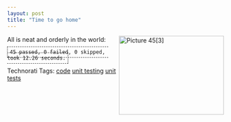 ```yaml
---
layout: post
title: "Time to go home"
---
```


<p><a href="http://kindohm.com/localimages/posts/Timetogohome_E6D3/Picture453.jpg"><img style="border-top-width: 0px; border-left-width: 0px; border-bottom-width: 0px; border-right-width: 0px" height="184" alt="Picture 45[3]" src="http://kindohm.com/localimages/posts/Timetogohome_E6D3/Picture453_thumb.jpg" width="244" align="right" border="0" /></a>All is neat and orderly in the world:</p>
<p><code style="padding: 5px;border:dashed 1px #333333;">45 passed, 0 failed, 0 skipped, took 12.26 seconds.</code></p>
<p> </p>
<p> </p>
<p> </p>
<p> </p>
<p> </p>
<p> </p>
<div class="tags" id="scid:0767317B-992E-4b12-91E0-4F059A8CECA8:b955d1ac-4a7f-43dd-a54a-0a54c4ef5c44">Technorati Tags: <a href="http://technorati.com/tags/code" target="_blank" rel="tag">code</a> <a href="http://technorati.com/tags/unit%20testing" target="_blank" rel="tag">unit testing</a> <a href="http://technorati.com/tags/unit%20tests" target="_blank" rel="tag">unit tests</a></div> 
